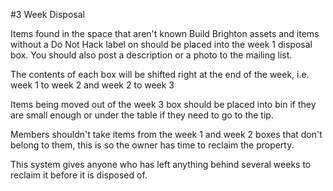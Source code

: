 #3 Week Disposal

Items found in the space that aren't known Build Brighton assets and items without a Do Not Hack label on should be placed into the week 1 disposal box.
You should also post a description or a photo to the mailing list.

The contents of each box will be shifted right at the end of the week, i.e. week 1 to week 2 and week 2 to week 3

Items being moved out of the week 3 box should be placed into bin if they are small enough or under the table if they need to go to the tip.

Members shouldn't take items from the week 1 and week 2 boxes that don't belong to them, this is so the owner has time to reclaim the property.


This system gives anyone who has left anything behind several weeks to reclaim it before it is disposed of.